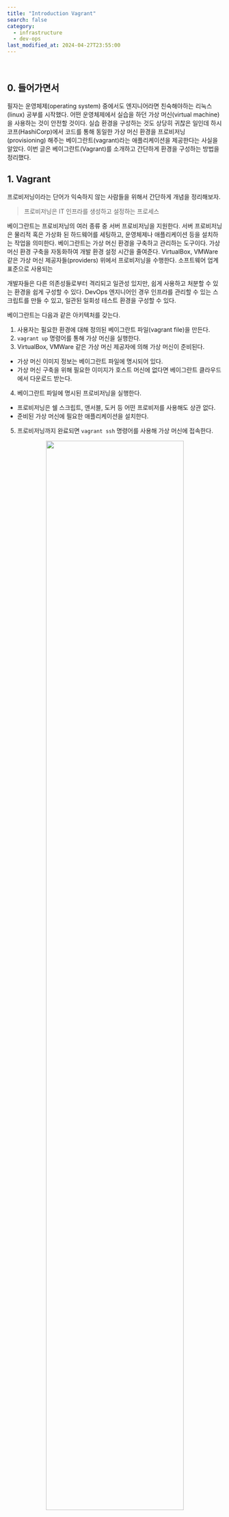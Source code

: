 ```yaml
---
title: "Introduction Vagrant"
search: false
category:
  - infrastructure
  - dev-ops
last_modified_at: 2024-04-27T23:55:00
---
```


<br/>

## 0. 들어가면서

필자는 운영체제(operating system) 중에서도 엔지니어라면 친숙해야하는 리눅스(linux) 공부를 시작했다. 어떤 운영체제에서 실습을 하던 가상 머신(virtual machine)을 사용하는 것이 안전할 것이다. 실습 환경을 구성하는 것도 상당히 귀찮은 일인데 하시코프(HashiCorp)에서 코드를 통해 동일한 가상 머신 환경을 프로비저닝(provisioning) 해주는 베이그란트(vagrant)라는 애플리케이션을 제공한다는 사실을 알았다. 이번 글은 베이그란트(Vagrant)를 소개하고 간단하게 환경을 구성하는 방법을 정리했다.

## 1. Vagrant 

프로비저닝이라는 단어가 익숙하지 않는 사람들을 위해서 간단하게 개념을 정리해보자.

> 프로비저닝은 IT 인프라를 생성하고 설정하는 프로세스

베이그란트는 프로비저닝의 여러 종류 중 서버 프로비저닝을 지원한다. 서버 프로비저닝은 물리적 혹은 가상화 된 하드웨어를 세팅하고, 운영체제나 애플리케이션 등을 설치하는 작업을 의미한다. 베이그란트는 가상 머신 환경을 구축하고 관리하는 도구이다. 가상 머신 환경 구축을 자동화하여 개발 환경 설정 시간을 줄여준다. VirtualBox, VMWare 같은 가상 머신 제공자들(providers) 위에서 프로비저닝을 수행한다. 소프트웨어 업계 표준으로 사용되는 

개발자들은 다른 의존성들로부터 격리되고 일관성 있지만, 쉽게 사용하고 처분할 수 있는 환경을 쉽게 구성할 수 있다. DevOps 엔지니어인 경우 인프라를 관리할 수 있는 스크립트를 만들 수 있고, 일관된 일회성 테스트 환경을 구성할 수 있다. 

베이그란트는 다음과 같은 아키텍처를 갖는다.

1. 사용자는 필요한 환경에 대해 정의된 베이그란트 파일(vagrant file)을 만든다.
2. `vagrant up` 명령어를 통해 가상 머신을 실행한다.
3. VirtualBox, VMWare 같은 가상 머신 제공자에 의해 가상 머신이 준비된다. 
  - 가상 머신 이미지 정보는 베이그란트 파일에 명시되어 있다.
  - 가상 머신 구축을 위해 필요한 이미지가 호스트 머신에 없다면 베이그란트 클라우드에서 다운로드 받는다.
4. 베이그란트 파일에 명시된 프로비저닝을 실행한다.
  - 프로비저닝은 쉘 스크립트, 앤서블, 도커 등 어떤 프로비저를 사용해도 상관 없다.
  - 준비된 가상 머신에 필요한 애플리케이션을 설치한다.
5. 프로비저닝까지 완료되면 `vagrant ssh` 명령어를 사용해 가상 머신에 접속한다.

<p align="center">
  <img src="/images/posts/2024/introduction-vagrant-01.png" width="80%" class="image__border">
</p>
<center>https://quintagroup.com/blog/what-is-vagrant-and-when-should-one-turn-to-it</center>

## 2. Single Virtual Machine

간단하게 가상 머신을 프로비저닝 해보자. 베이그란트와 VirtualBox 설치 방법은 별도로 정리하지 않았다. 공식 홈페이지에서 쉽게 다운로드 받아 설치할 수 있다. 프로비저닝 전에 용어를 먼저 정리한다. 

- 박스(box)
  - 사용자가 원하는 가상 머신 이미지를 의미한다.
- 프로젝트(project)
  - 사용자가 작성한 베이그란트 파일이 저장된 폴더를 의미한다.

### 2.1. Make Vagrant Project

먼저 프로젝트를 하나 만든다. 

1. single-vm 디렉토리를 만든다.
2. single-vm 디렉토리로 이동한다.
3. 베이그란트 프로젝트를 초기화한다.

```
$ mkdir single-vm

$ cd single-vm

$ vagrant init
A `Vagrantfile` has been placed in this directory. You are now
ready to `vagrant up` your first virtual environment! Please read
the comments in the Vagrantfile as well as documentation on
`vagrantup.com` for more information on using Vagrant.
```

### 2.2. Make Vagrant File

프로젝트를 초기화가 완료되면 베이그란트 파일이 생성된다. 

```
$ ls

Vagrantfile
```

파일을 열어보면 설정 방법과 설명이 주석으로 작성되어 있다. 이번 예시에서 불필요한 내용들은 정리하고 살펴보자. 각 설정에 대한 설명은 가독성을 위해 주석으로 작성했다.

```
Vagrant.configure("2") do |config|

  # 우분투 이미지를 사용한다.
  config.vm.box = "ubuntu/trusty64"

  # 프라이빗 네트워크를 구성한다. 호스트 머신만 해당 IP 주소로 접근할 수 있다.
  config.vm.network "private_network", ip: "192.168.33.10"

  # 가상 머신 제공자를 정의한다.
  # 이번 예시에선 VirtualBox를 사용한다.
  config.vm.provider "virtualbox" do |vb|
    # GUI 환경에서 실행할 것인지 정의한다.
    vb.gui = false
    # 가상 머신 메모리를 정의한다.
    vb.memory = "1024"
  end

  # 프로비저너를 설정한다. 
  # 위에서 설명했듯 쉘 스크립트(shell script), 앤서블(ansible), 도커(docker), 퍼팻(puppet) 어떤 것을 사용해도 무관하다.
  # 이번 예시에선 쉘 스크립트를 사용해 apache2 애플리케이션을 미리 준비한다.
  config.vm.provision "shell", inline: <<-SHELL
    apt-get update
    apt-get install -y apache2
  SHELL
end
```

### 2.3. Provisioning Virtual Machine

다음과 같은 베이그란트 명령어를 실행한다.

- 가상 머신을 실행한다.
- 가상 머신 실행이 완료되면 쉘 스크립트 프로비저닝을 실행한다.

```
$ vagrant up

Bringing machine 'default' up with 'virtualbox' provider...
==> default: Importing base box 'ubuntu/trusty64'...
==> default: Matching MAC address for NAT networking...
==> default: Checking if box 'ubuntu/trusty64' version '20190514.0.0' is up to date...
==> default: Setting the name of the VM: single-vm_default_1714232088814_8252
==> default: Clearing any previously set forwarded ports...
==> default: Clearing any previously set network interfaces...
==> default: Preparing network interfaces based on configuration...
    default: Adapter 1: nat
    default: Adapter 2: hostonly
==> default: Forwarding ports...
    default: 22 (guest) => 2222 (host) (adapter 1)
==> default: Running 'pre-boot' VM customizations...
==> default: Booting VM...
==> default: Waiting for machine to boot. This may take a few minutes...
    default: SSH address: 127.0.0.1:2222
    default: SSH username: vagrant
    default: SSH auth method: private key

    ....

    default: /vagrant => C:/Users/KANGJUNHYUN/Desktop/workspace/blog/blog-in-action/2024-04-27-introduction-vagrant/single-vm
==> default: Running provisioner: shell...
    default: Running: inline script
    default: Ign http://archive.ubuntu.com trusty InRelease
    default: Get:1 http://archive.ubuntu.com trusty-updates InRelease [56.4 kB]
    default: Get:2 http://security.ubuntu.com trusty-security InRelease [56.4 kB]

    ... 

    default:  * Starting web server apache2
    default: AH00558: apache2: Could not reliably determine the server's fully qualified domain name, using 10.0.2.15. Set the 'ServerName' directive globally to suppress this message
    default:  *
    default: Setting up ssl-cert (1.0.33) ...
    default: Processing triggers for libc-bin (2.19-0ubuntu6.15) ...
    default: Processing triggers for ufw (0.34~rc-0ubuntu2) ...
    default: Processing triggers for ureadahead (0.100.0-16) ...
```

가상 머신 프로비저닝이 완료되면 VirtualBox 윈도우에서 가상 머신이 실행되고 있는 것을 확인할 수 있다.

<p align="center">
  <img src="/images/posts/2024/introduction-vagrant-02.png" width="80%" class="image__border">
</p>

### 2.4. Connect via SSH

설치한 가상 머신으로 접속해보자. 베이그란트 명령어를 사용하면 설치한 가상 머신의 사용자 이름이나 비밀번호를 모르더라도 SSH 접근이 가능하다. 베이그란트는 가상 머신을 프로비저닝할 때 준비한 SSH 인증(authentication) 키를 사용한다.

- `vagrant ssh` 명령어를 실행한다.
- 가상 머신에 접속되면 프로비저닝 한 apache2 애플리케이션이 설치 됐는지 확인한다.

```
$ vagrant ssh

Welcome to Ubuntu 14.04.6 LTS (GNU/Linux 3.13.0-170-generic x86_64)

 * Documentation:  https://help.ubuntu.com/

  System information as of Sat Apr 27 15:40:47 UTC 2024

  System load:  0.0               Processes:           78
  Usage of /:   3.7% of 39.34GB   Users logged in:     0
  Memory usage: 14%               IP address for eth0: 10.0.2.15
  Swap usage:   0%                IP address for eth1: 192.168.33.10

  Graph this data and manage this system at:
    https://landscape.canonical.com/

New release '16.04.7 LTS' available.
Run 'do-release-upgrade' to upgrade to it.


Last login: Sat Apr 27 15:40:47 2024 from 10.0.2.2
vagrant@vagrant-ubuntu-trusty-64:~$ which apache2
/usr/sbin/apache2
```

## CLOSE

베이그란트 파일 하나로 여러 개의 가상 머신을 프로비저닝할 수 있다. 동시에 여러 개를 컨트롤 할 수도 있지만, 명령어 뒤에 가상 머신 이름을 명시하면 각 가상 머신 별로 컨트롤이 가능하다. 다중 가상 머신을 프로비저닝할 일이 생긴다면 그때 정리할 생각이다.

가상 머신을 준비하고 실행하는 `vagrant up` 명령어 외에도 다음과 같은 명령어들이 존재한다.  

```
$ vagrant halt [VM] # 가상 머신을 종료한다.

$ vagrant up [VM] # 가상 머신을 실행한다.

$ vagrant suspend [VM] # 가상 머신을 일시 정지한다.

$ vagrant resume [VM] # 일시 정지한 가상 머신을 다시 실행한다.

$ vagrant destroy [VM] # 가상 머신을 삭제한다.
```

#### TEST CODE REPOSITORY

- <https://github.com/Junhyunny/blog-in-action/tree/master/2024-04-27-introduction-vagrant>

#### RECOMMEND NEXT POSTS

- [Introduction Terraform][introduction-terraform-link]

#### REFERENCE

- <https://developer.hashicorp.com/vagrant/intro>
- <https://developer.hashicorp.com/vagrant/docs/installation#windows-virtualbox-and-hyper-v>
- <https://quintagroup.com/blog/what-is-vagrant-and-when-should-one-turn-to-it>

[introduction-terraform-link]: https://junhyunny.github.io/information/infrastructure/dev-ops/introduction-terraform/